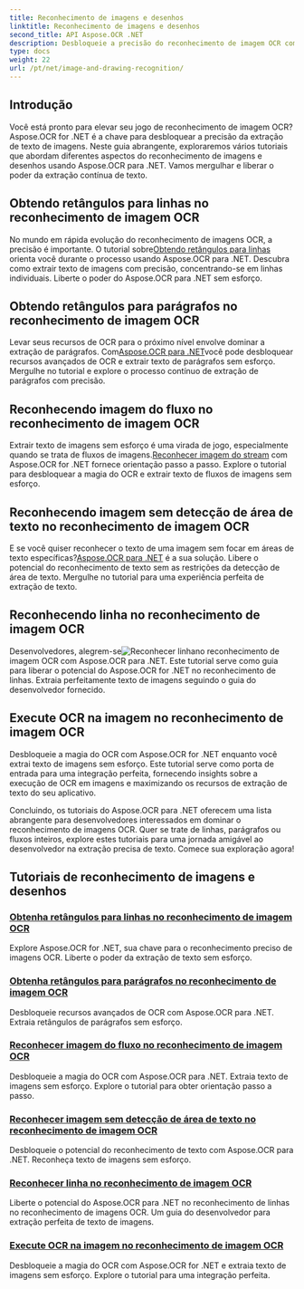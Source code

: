 ```yaml
---
title: Reconhecimento de imagens e desenhos
linktitle: Reconhecimento de imagens e desenhos
second_title: API Aspose.OCR .NET
description: Desbloqueie a precisão do reconhecimento de imagem OCR com Aspose.OCR para .NET. Extraia facilmente texto de imagens, sejam linhas, parágrafos ou fluxos inteiros.
type: docs
weight: 22
url: /pt/net/image-and-drawing-recognition/
---
```

## Introdução

Você está pronto para elevar seu jogo de reconhecimento de imagem OCR? Aspose.OCR for .NET é a chave para desbloquear a precisão da extração de texto de imagens. Neste guia abrangente, exploraremos vários tutoriais que abordam diferentes aspectos do reconhecimento de imagens e desenhos usando Aspose.OCR para .NET. Vamos mergulhar e liberar o poder da extração contínua de texto.

## Obtendo retângulos para linhas no reconhecimento de imagem OCR

 No mundo em rápida evolução do reconhecimento de imagens OCR, a precisão é importante. O tutorial sobre[Obtendo retângulos para linhas](./get-rectangles-for-lines/) orienta você durante o processo usando Aspose.OCR para .NET. Descubra como extrair texto de imagens com precisão, concentrando-se em linhas individuais. Liberte o poder do Aspose.OCR para .NET sem esforço.

## Obtendo retângulos para parágrafos no reconhecimento de imagem OCR

 Levar seus recursos de OCR para o próximo nível envolve dominar a extração de parágrafos. Com[Aspose.OCR para .NET](./get-rectangles-for-paragraphs/)você pode desbloquear recursos avançados de OCR e extrair texto de parágrafos sem esforço. Mergulhe no tutorial e explore o processo contínuo de extração de parágrafos com precisão.

## Reconhecendo imagem do fluxo no reconhecimento de imagem OCR

 Extrair texto de imagens sem esforço é uma virada de jogo, especialmente quando se trata de fluxos de imagens.[Reconhecer imagem do stream](./recognize-image-from-stream/) com Aspose.OCR for .NET fornece orientação passo a passo. Explore o tutorial para desbloquear a magia do OCR e extrair texto de fluxos de imagens sem esforço.

## Reconhecendo imagem sem detecção de área de texto no reconhecimento de imagem OCR

 E se você quiser reconhecer o texto de uma imagem sem focar em áreas de texto específicas?[Aspose.OCR para .NET](./recognize-image-without-text-area-detection/) é a sua solução. Libere o potencial do reconhecimento de texto sem as restrições da detecção de área de texto. Mergulhe no tutorial para uma experiência perfeita de extração de texto.

## Reconhecendo linha no reconhecimento de imagem OCR

 Desenvolvedores, alegrem-se![Reconhecer linha](./recognize-line/)no reconhecimento de imagem OCR com Aspose.OCR para .NET. Este tutorial serve como guia para liberar o potencial do Aspose.OCR for .NET no reconhecimento de linhas. Extraia perfeitamente texto de imagens seguindo o guia do desenvolvedor fornecido.

## Execute OCR na imagem no reconhecimento de imagem OCR
Desbloqueie a magia do OCR com Aspose.OCR for .NET enquanto você extrai texto de imagens sem esforço. Este tutorial serve como porta de entrada para uma integração perfeita, fornecendo insights sobre a execução de OCR em imagens e maximizando os recursos de extração de texto do seu aplicativo.

Concluindo, os tutoriais do Aspose.OCR para .NET oferecem uma lista abrangente para desenvolvedores interessados em dominar o reconhecimento de imagens OCR. Quer se trate de linhas, parágrafos ou fluxos inteiros, explore estes tutoriais para uma jornada amigável ao desenvolvedor na extração precisa de texto. Comece sua exploração agora!
## Tutoriais de reconhecimento de imagens e desenhos
### [Obtenha retângulos para linhas no reconhecimento de imagem OCR](./get-rectangles-for-lines/)
Explore Aspose.OCR for .NET, sua chave para o reconhecimento preciso de imagens OCR. Liberte o poder da extração de texto sem esforço.
### [Obtenha retângulos para parágrafos no reconhecimento de imagem OCR](./get-rectangles-for-paragraphs/)
Desbloqueie recursos avançados de OCR com Aspose.OCR para .NET. Extraia retângulos de parágrafos sem esforço.
### [Reconhecer imagem do fluxo no reconhecimento de imagem OCR](./recognize-image-from-stream/)
Desbloqueie a magia do OCR com Aspose.OCR para .NET. Extraia texto de imagens sem esforço. Explore o tutorial para obter orientação passo a passo.
### [Reconhecer imagem sem detecção de área de texto no reconhecimento de imagem OCR](./recognize-image-without-text-area-detection/)
Desbloqueie o potencial do reconhecimento de texto com Aspose.OCR para .NET. Reconheça texto de imagens sem esforço.
### [Reconhecer linha no reconhecimento de imagem OCR](./recognize-line/)
Liberte o potencial do Aspose.OCR para .NET no reconhecimento de linhas no reconhecimento de imagens OCR. Um guia do desenvolvedor para extração perfeita de texto de imagens.
### [Execute OCR na imagem no reconhecimento de imagem OCR](./perform-ocr-on-image/)
Desbloqueie a magia do OCR com Aspose.OCR for .NET e extraia texto de imagens sem esforço. Explore o tutorial para uma integração perfeita.